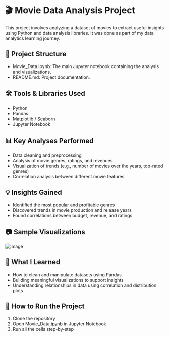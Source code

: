# 🎬 Movie Data Analysis Project

This project involves analyzing a dataset of movies to extract useful insights using Python and data analysis libraries. It was done as part of my data analytics learning journey.

## 📁 Project Structure

- Movie_Data.ipynb: The main Jupyter notebook containing the analysis and visualizations.
- README.md: Project documentation.

## 🛠 Tools & Libraries Used

- Python
- Pandas
- Matplotlib / Seaborn
- Jupyter Notebook

## 📊 Key Analyses Performed

- Data cleaning and preprocessing
- Analysis of movie genres, ratings, and revenues
- Visualization of trends (e.g., number of movies over the years, top-rated genres)
- Correlation analysis between different movie features

## 💡 Insights Gained

- Identified the most popular and profitable genres
- Discovered trends in movie production and release years
- Found correlations between budget, revenue, and ratings

## 📷 Sample Visualizations

![image](https://github.com/user-attachments/assets/6492e951-cbcc-4e2b-8e54-7b42f5053065)

## 🧠 What I Learned

- How to clean and manipulate datasets using Pandas
- Building meaningful visualizations to support insights
- Understanding relationships in data using correlation and distribution plots

## 🚀 How to Run the Project

1. Clone the repository
2. Open Movie_Data.ipynb in Jupyter Notebook
3. Run all the cells step-by-step

